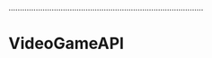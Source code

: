 ......................................................................................
# VideoGameAPI
